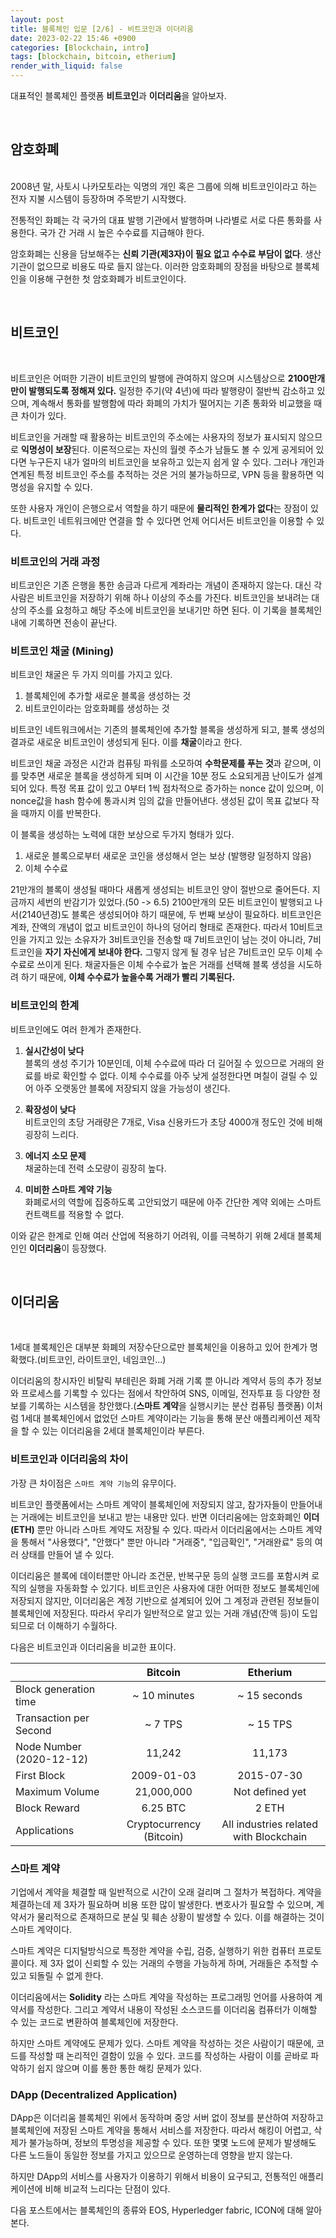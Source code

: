 ```yaml
---
layout: post
title: 블록체인 입문 [2/6] - 비트코인과 이더리움
date: 2023-02-22 15:46 +0900
categories: [Blockchain, intro]
tags: [blockchain, bitcoin, etherium]
render_with_liquid: false
---
```


대표적인 블록체인 플랫폼 **비트코인**과 **이더리움**을 알아보자.

<br>

## 암호화폐

<br>
2008년 말, 사토시 나카모토라는 익명의 개인 혹은 그룹에 의해 비트코인이라고 하는 전자 지불 시스템이 등장하며 주목받기 시작했다.

전통적인 화폐는 각 국가의 대표 발행 기관에서 발행하며 나라별로 서로 다른 통화를 사용한다. 국가 간 거래 시 높은 수수료를 지급해야 한다.

암호화폐는 신용을 담보해주는 **신뢰 기관(제3자)이 필요 없고 수수료 부담이 없다**. 생산 기관이 없으므로 비용도 따로 들지 않는다. 이러한 암호화폐의 장점을 바탕으로 블록체인을 이용해 구현한 첫 암호화폐가 비트코인이다.

<br>

## 비트코인

<br>

비트코인은 어떠한 기관이 비트코인의 발행에 관여하지 않으며 시스템상으로 **2100만개만이 발행되도록 정해져 있다.** 일정한 주기(약 4년)에 따라 발행량이 절반씩 감소하고 있으며, 계속해서 통화를 발행함에 따라 화폐의 가치가 떨어지는 기존 통화와 비교했을 때 큰 차이가 있다.

비트코인을 거래할 때 활용하는 비트코인의 주소에는 사용자의 정보가 표시되지 않으므로 **익명성이 보장**된다. 이론적으로는 자신의 월렛 주소가 남들도 볼 수 있게 공게되어 있다면 누구든지 내가 얼마의 비트코인을 보유하고 있는지 쉽게 알 수 있다. 그러나 개인과 연계된 특정 비트코인 주소를 추적하는 것은 거의 불가능하므로, VPN 등을 활용하면 익명성을 유지할 수 있다.

또한 사용자 개인이 은행으로서 역할을 하기 때문에 **물리적인 한계가 없다**는 장점이 있다. 비트코인 네트워크에만 연결을 할 수 있다면 언제 어디서든 비트코인을 이용할 수 있다.

### 비트코인의 거래 과정

비트코인은 기존 은행을 통한 송금과 다르게 계좌라는 개념이 존재하지 않는다. 대신 각 사람은 비트코인을 저장하기 위해 하나 이상의 주소를 가진다. 비트코인을 보내려는 대상의 주소를 요청하고 해당 주소에 비트코인을 보내기만 하면 된다. 이 기록을 블록체인 내에 기록하면 전송이 끝난다.

### 비트코인 채굴 (Mining)

비트코인 채굴은 두 가지 의미를 가지고 있다.

1. 블록체인에 추가할 새로운 블록을 생성하는 것
2. 비트코인이라는 암호화폐를 생성하는 것

비트코인 네트워크에서는 기존의 블록체인에 추가할 블록을 생성하게 되고, 블록 생성의 결과로 새로운 비트코인이 생성되게 된다. 이를 **채굴**이라고 한다.

비트코인 채굴 과정은 시간과 컴퓨팅 파워를 소모하여 **수학문제를 푸는 것**과 같으며, 이를 맞추면 새로운 블록을 생성하게 되며 이 시간을 10분 정도 소요되게끔 난이도가 설계되어 있다. 특정 목표 값이 있고 0부터 1씩 점차적으로 증가하는 nonce 값이 있으며, 이 nonce값을 hash 함수에 통과시켜 임의 값을 만들어낸다. 생성된 값이 목표 값보다 작을 때까지 이를 반복한다.

이 블록을 생성하는 노력에 대한 보상으로 두가지 형태가 있다.

1. 새로운 블록으로부터 새로운 코인을 생성해서 얻는 보상 (발행량 일정하지 않음)
2. 이체 수수료

21만개의 블록이 생성될 때마다 새롭게 생성되는 비트코인 양이 절반으로 줄어든다. 지금까지 세번의 반감기가 있었다.(50 -> 6.5) 2100만개의 모든 비트코인이 발행되고 나서(2140년경)도 블록은 생성되어야 하기 때문에, 두 번째 보상이 필요하다. 비트코인은 계좌, 잔액의 개념이 없고 비트코인이 하나의 덩어리 형태로 존재한다. 따라서 10비트코인을 가지고 있는 소유자가 3비트코인을 전송할 때 7비트코인이 남는 것이 아니라, 7비트코인을 **자기 자신에게 보내야 한다.** 그렇지 않게 될 경우 남은 7비트코인 모두 이체 수수료로 쓰이게 된다. 채굴자들은 이체 수수료가 높은 거래를 선택해 블록 생성을 시도하려 하기 때문에, **이체 수수료가 높을수록 거래가 빨리 기록된다.**

### 비트코인의 한계

비트코인에도 여러 한계가 존재한다.

1. **실시간성이 낮다**<br>
   블록의 생성 주기가 10분인데, 이체 수수료에 따라 더 길어질 수 있으므로 거래의 완료를 바로 확인할 수 없다. 이체 수수료를 아주 낮게 설정한다면 며칠이 걸릴 수 있어 아주 오랫동안 블록에 저장되지 않을 가능성이 생긴다.

2. **확장성이 낮다**<br>
   비트코인의 초당 거래량은 7개로, Visa 신용카드가 초당 4000개 정도인 것에 비해 굉장히 느리다.

3. **에너지 소모 문제**<br>
   채굴하는데 전력 소모량이 굉장히 높다.

4. **미비한 스마트 계약 기능**<br>
   화폐로서의 역할에 집중하도록 고안되었기 때문에 아주 간단한 계약 외에는 스마트 컨트랙트를 적용할 수 없다.

이와 같은 한계로 인해 여러 산업에 적용하기 어려워, 이를 극복하기 위해 2세대 블록체인인 **이더리움**이 등장했다.

<br>

## 이더리움

<br>

1세대 블록체인은 대부분 화폐의 저장수단으로만 블록체인을 이용하고 있어 한계가 명확했다.(비트코인, 라이트코인, 네임코인...)

이더리움의 창시자인 비탈릭 부테린은 화폐 거래 기록 뿐 아니라 계약서 등의 추가 정보와 프로세스를 기록할 수 있다는 점에서 착안하여 SNS, 이메일, 전자투표 등 다양한 정보를 기록하는 시스템을 창안했다.(**스마트 계약**을 실행시키는 분산 컴퓨팅 플랫폼) 이처럼 1세대 블록체인에서 없었던 스마트 계약이라는 기능을 통해 분산 애플리케이션 제작을 할 수 있는 이더리움을 2세대 블록체인이라 부른다.

### 비트코인과 이더리움의 차이

가장 큰 차이점은 `스마트 계약 기능`의 유무이다.

비트코인 플랫폼에서는 스마트 계약이 블록체인에 저장되지 않고, 참가자들이 만들어내는 거래에는 비트코인을 보내고 받는 내용만 있다. 반면 이더리움에는 암호화폐인 **이더(ETH)** 뿐만 아니라 스마트 계약도 저장될 수 있다. 따라서 이더리움에서는 스마트 계약을 통해서 "사용했다", "안했다" 뿐만 아니라 "거래중", "입금확인", "거래완료" 등의 여러 상태를 만들어 낼 수 있다.

이더리움은 블록에 데이터뿐만 아니라 조건문, 반복구문 등의 실행 코드를 포함시켜 로직의 실행을 자동화할 수 있기다. 비트코인은 사용자에 대한 어떠한 정보도 블록체인에 저장되지 않지만, 이더리움은 계정 기반으로 설계되어 있어 그 계정과 관련된 정보들이 블록체인에 저장된다. 따라서 우리가 일반적으로 알고 있는 거래 개념(잔액 등)이 도입되므로 더 이해하기 수월하다.

다음은 비트코인과 이더리움을 비교한 표이다.

|                          |         Bitcoin          |                Etherium                |
| ------------------------ | :----------------------: | :------------------------------------: |
| Block generation time    |       ~ 10 minutes       |              ~ 15 seconds              |
| Transaction per Second   |         ~ 7 TPS          |                ~ 15 TPS                |
| Node Number (2020-12-12) |          11,242          |                 11,173                 |
| First Block              |        2009-01-03        |               2015-07-30               |
| Maximum Volume           |        21,000,000        |            Not defined yet             |
| Block Reward             |         6.25 BTC         |                 2 ETH                  |
| Applications             | Cryptocurrency (Bitcoin) | All industries related with Blockchain |

### 스마트 계약

기업에서 계약을 체결할 때 일반적으로 시간이 오래 걸리며 그 절차가 복접하다. 계약을 체결하는데 제 3자가 필요하며 비용 또한 많이 발생한다. 변호사가 필요할 수 있으며, 계약서가 물리적으로 존재하므로 분실 및 훼손 상황이 발생할 수 있다. 이를 해결하는 것이 스마트 계약이다.

스마트 계약은 디지털방식으로 특정한 계약을 수립, 검증, 실행하기 위한 컴퓨터 프로토콜이다. 제 3자 없이 신뢰할 수 있는 거래의 수행을 가능하게 하며, 거래들은 추적할 수 있고 되돌릴 수 없게 한다.

이더리움에서는 **Solidity** 라는 스마트 계약을 작성하는 프로그래밍 언어를 사용하여 계약서를 작성한다. 그리고 계약서 내용이 작성된 소스코드를 이더리움 컴퓨터가 이해할 수 있는 코드로 변환하여 블록체인에 저장한다.

하지만 스마트 계약에도 문제가 있다. 스마트 계약을 작성하는 것은 사람이기 때문에, 코드를 작성할 때 논리적인 결함이 있을 수 있다. 코드를 작성하는 사람이 이를 곧바로 파악하기 쉽지 않으며 이를 통한 통한 해킹 문제가 있다.

### DApp (Decentralized Application)

DApp은 이더리움 블록체인 위에서 동작하며 중앙 서버 없이 정보를 분산하여 저장하고 블록체인에 저장된 스마트 계약을 통해서 서비스를 저장한다. 따라서 해킹이 어렵고, 삭제가 불가능하며, 정보의 투명성을 제공할 수 있다. 또한 몇몇 노드에 문제가 발생해도 다른 노드들이 동일한 정보를 가지고 있으므로 운영하는데 영향을 받지 않는다.

하지만 DApp의 서비스를 사용자가 이용하기 위해서 비용이 요구되고, 전통적인 애플리케이션에 비해 비교적 느리다는 단점이 있다.

다음 포스트에서는 블록체인의 종류와 EOS, Hyperledger fabric, ICON에 대해 알아본다.
